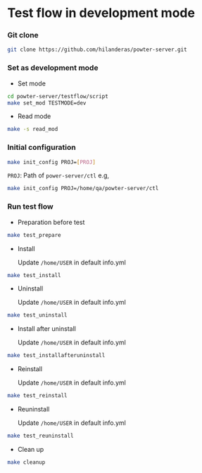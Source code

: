 # Test flow in development mode

###  Git clone
```bash
git clone https://github.com/hilanderas/powter-server.git
```

### Set as development mode
* Set mode
```bash
cd powter-server/testflow/script
make set_mod TESTMODE=dev
```

* Read mode
```bash
make -s read_mod
```


### Initial configuration
```bash
make init_config PROJ=[PROJ]
```
`PROJ`: Path of `power-server/ctl`
e.g,
```bash
make init_config PROJ=/home/qa/powter-server/ctl
```

### Run test flow
* Preparation before test
```bash
make test_prepare
```

* Install

	Update `/home/USER` in default info.yml 
```bash
make test_install
```

* Uninstall

	Update `/home/USER` in default info.yml 
```bash
make test_uninstall
```

* Install after uninstall

	Update `/home/USER` in default info.yml 
```bash
make test_installafteruninstall
```

* Reinstall

	Update `/home/USER` in default info.yml 
```bash
make test_reinstall
```

* Reuninstall

	Update `/home/USER` in default info.yml 
```bash
make test_reuninstall
```


* Clean up
```bash
make cleanup
```